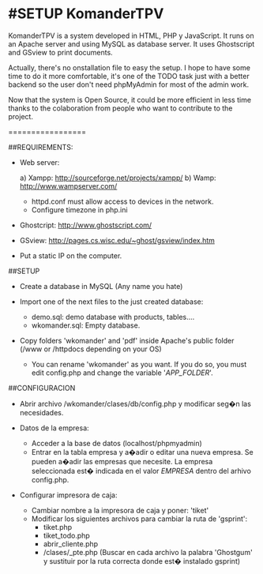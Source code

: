 #SETUP KomanderTPV
================

KomanderTPV is a system developed in HTML, PHP y JavaScript. It runs on an Apache server and using MySQL as database server. It uses Ghostscript and GSview to print documents.

Actually, there's no onstallation file to easy the setup. I hope to have some time to do it more comfortable, it's one of the TODO task just with a better backend so the user don't need phpMyAdmin for most of the admin work.

Now that the system is Open Source, it could be more efficient in less time thanks to the colaboration from people who want to contribute to the project.
 

=================


##REQUIREMENTS:

- Web server: 
	
	a) Xampp: http://sourceforge.net/projects/xampp/
	b) Wamp: http://www.wampserver.com/
	
	- httpd.conf must allow access to devices in the network.
	- Configure timezone in php.ini

- Ghostcript: http://www.ghostscript.com/	

- GSview: http://pages.cs.wisc.edu/~ghost/gsview/index.htm
	
- Put a static IP on the computer.
	
	


##SETUP

- Create a database in MySQL (Any name you hate)

- Import one of the next files to the just created database:

	- demo.sql: demo database with products, tables....
	- wkomander.sql: Empty database.

- Copy folders 'wkomander' and 'pdf' inside Apache's public folder (/www or /httpdocs depending on your OS)
	- You can rename 'wkomander' as you want. If you do so, you must edit config.php and change the variable '_APP_FOLDER_'.


##CONFIGURACION


- Abrir archivo /wkomander/clases/db/config.php y modificar seg�n las necesidades.

- Datos de la empresa:
	- Acceder a la base de datos (localhost/phpmyadmin)
	- Entrar en la tabla empresa y a�adir o editar una nueva empresa. Se pueden a�adir las empresas que necesite. La empresa seleccionada est� indicada en el valor _EMPRESA_ dentro del arhivo config.php.

- Configurar impresora de caja:
	- Cambiar nombre a la impresora de caja y poner: 'tiket'
	- Modificar los siguientes archivos para cambiar la ruta de 'gsprint':
		- tiket.php
		- tiket_todo.php
		- abrir_cliente.php
		- /clases/_pte.php
	(Buscar en cada archivo la palabra 'Ghostgum' y sustituir por la ruta correcta donde est� instalado gsprint)







